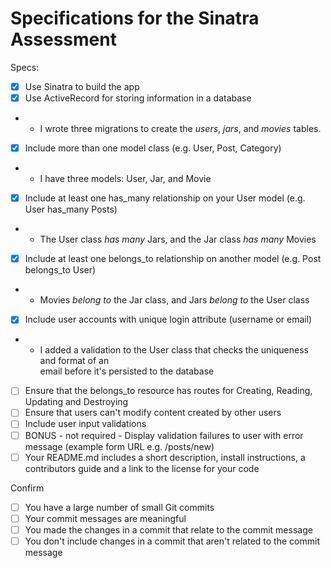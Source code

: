 # Specifications for the Sinatra Assessment

Specs:
- [x] Use Sinatra to build the app
- [x] Use ActiveRecord for storing information in a database
- - I wrote three migrations to create the *users*, *jars*, and *movies* tables.
- [x] Include more than one model class (e.g. User, Post, Category)
- - I have three models: User, Jar, and Movie
- [x] Include at least one has_many relationship on your User model (e.g. User has_many Posts)
- - The User class *has many* Jars, and the Jar class *has many* Movies
- [x] Include at least one belongs_to relationship on another model (e.g. Post belongs_to User)
- - Movies *belong to* the Jar class, and Jars *belong to* the User class 
- [x] Include user accounts with unique login attribute (username or email)
- - I added a validation to the User class that checks the uniqueness and format of an  
email before it's persisted to the database
- [ ] Ensure that the belongs_to resource has routes for Creating, Reading, Updating and Destroying
- [ ] Ensure that users can't modify content created by other users
- [ ] Include user input validations
- [ ] BONUS - not required - Display validation failures to user with error message (example form URL e.g. /posts/new)
- [ ] Your README.md includes a short description, install instructions, a contributors guide and a link to the license for your code

Confirm
- [ ] You have a large number of small Git commits
- [ ] Your commit messages are meaningful
- [ ] You made the changes in a commit that relate to the commit message
- [ ] You don't include changes in a commit that aren't related to the commit message
